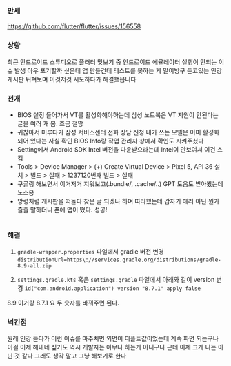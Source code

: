 <h3 id="만세">만세</h3>
<p><a href="https://github.com/flutter/flutter/issues/156558">https://github.com/flutter/flutter/issues/156558</a></p>
<h3 id="상황">상황</h3>
<p>최근 안드로이드 스튜디오로 플러터 맛보기 중
안드로이드 에뮬레이터 실행이 안되는 이슈 발생
아우 포기할까 싶은데 앱 만들건데 테스트를 못하는 게 말이방구
듣고있는 인강 게시판 뒤져보며 이것저것 시도하다가 해결했읍니다</p>
<h3 id="전개">전개</h3>
<ul>
<li>BIOS 설정 들어가서 VT를 활성화해야하는데
삼성 노트북은 VT 지원이 안된다는 글을 여러 개 봄. 조금 절망</li>
<li>귀찮아서 미루다가 삼성 서비스센터 전화 상담 신청
내가 쓰는 모델은 이미 활성화 되어 있다는 사실 확인
BIOS Info랑 작업 관리자 창에서 확인도 시켜주셨다</li>
<li>Setting에서 Android SDK Intel 버전을 다운받으라는데
Intel이 안보여서 이건 스킵</li>
<li>Tools &gt; Device Manager &gt; (+) Create Virtual Device &gt; 
Pixel 5, API 36 설치 &gt; 빌드 &gt; 실패 &gt; 1237120번째 빌드 &gt; 실패</li>
<li>구글링 해보면서 이거저거 지워보고(.bundle/, .cache/..)
GPT 도움도 받아봤는데 노소용</li>
<li>망령처럼 게시판을 떠돌다 찾은 글
되겠나 하며 따라했는데 갑자기 에러 아닌 뭔가 줄줄 말하더니
폰에 앱이 떴다. 성공!</li>
</ul>
<p><img alt="" src="https://velog.velcdn.com/images/coolgamja_/post/a5250c35-1b4d-4751-90b5-95b791345faa/image.png" /></p>
<h3 id="해결">해결</h3>
<ol>
<li><code>gradle-wrapper.properties</code> 파일에서 gradle 버전 변경
<code>distributionUrl=https\://services.gradle.org/distributions/gradle-8.9-all.zip</code></li>
</ol>
<ol start="2">
<li><code>settings.gradle.kts</code> 혹은 <code>settings.gradle</code> 파일에서 아래와 같이 version 변경
<code>id(&quot;com.android.application&quot;) version &quot;8.7.1&quot; apply false</code></li>
</ol>
<p>8.9 이거랑 8.7.1 요 두 숫자를 바꿔주면 된다.</p>
<h3 id="넉긴점">넉긴점</h3>
<p>원래 인강 듣다가 이런 이슈를 마주치면 외면이 디폴트값이었는데
계속 파면 되는구나 이걸 이제 해내네 싶기도
역시 개발자는 아무나 하는게 아니구나
근데 이제 그게 나는 아닌 것 같다
그래도 생각 말고 그냥 해보기로 한다</p>